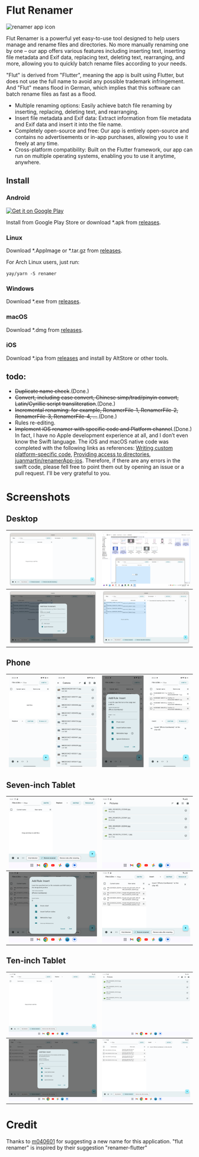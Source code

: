 # Flut Renamer

<img alt="renamer app icon" src="https://raw.githubusercontent.com/sun-jiao/renamer/main/assets/desktop.png" height=100px /> 

Flut Renamer is a powerful yet easy-to-use tool designed to help users manage and rename files and directories. No more manually renaming one by one – our app offers various features including inserting text, inserting file metadata and Exif data, replacing text, deleting text, rearranging, and more, allowing you to quickly batch rename files according to your needs.

"Flut" is derived from "Flutter", meaning the app is built using Flutter, but does not use the full name to avoid any possible trademark infringement. And "Flut" means flood in German, which implies that this software can batch rename files as fast as a flood.

* Multiple renaming options: Easily achieve batch file renaming by inserting, replacing, deleting text, and rearranging.
* Insert file metadata and Exif data: Extract information from file metadata and Exif data and insert it into the file name.
* Completely open-source and free: Our app is entirely open-source and contains no advertisements or in-app purchases, allowing you to use it freely at any time.
* Cross-platform compatibility: Built on the Flutter framework, our app can run on multiple operating systems, enabling you to use it anytime, anywhere.

## Install
### Android 
<a href="https://play.google.com/store/apps/details?id=net.sunjiao.renamer"><img alt="Get it on Google Play" src="https://play.google.com/intl/en_us/badges/images/generic/en-play-badge.png" height=60px /></a>

Install from Google Play Store or download *.apk from [releases](https://github.com/sun-jiao/renamer/releases).

### Linux
Download *.AppImage or *.tar.gz from [releases](https://github.com/sun-jiao/renamer/releases).

For Arch Linux users, just run:
```shell
yay/yarn -S renamer
```

### Windows
Download *.exe from [releases](https://github.com/sun-jiao/renamer/releases).

### macOS
Download *.dmg from [releases](https://github.com/sun-jiao/renamer/releases).

### iOS
Download *.ipa from [releases](https://github.com/sun-jiao/renamer/releases) and install by AltStore or other tools.

## todo:
- ~~Duplicate name check~~.(Done.)
- ~~Convert, including case convert, Chinese simp/trad/pinyin convert, Latin/Cyrillic script transliteration~~.(Done.)
- ~~Incremental renaming: for example, RenamerFile-1, RenamerFile-2, RenamerFile-3, RenamerFile-4, ...~~.(Done.)
- Rules re-editing.
- ~~Implement iOS renamer with specific code and Platform channel~~.(Done.) In fact, I have no Apple development experience at all, and I don’t even know the Swift language. The iOS and macOS native code was completed with the following links as references: [Writing custom platform-specific code](https://docs.flutter.dev/platform-integration/platform-channels?tab=type-mappings-swift-tab#type-mappings-swift-tab), [Providing access to directories](https://developer.apple.com/documentation/uikit/view_controllers/providing_access_to_directories), [juanmartin/renamerApp-ios](https://github.com/juanmartin/renamerApp-ios). Therefore, if there are any errors in the swift code, please fell free to point them out by opening an issue or a pull request. I'll be very grateful to you.

# Screenshots
## Desktop
| ![Desktop-0](/screenshots/Desktop-0.png?raw=true) | ![Desktop-1](/screenshots/Desktop-1.png?raw=true) |
|:--------------------------------------------------|:--------------------------------------------------|
| ![Desktop-2](/screenshots/Desktop-2.png?raw=true) | ![Desktop-3](/screenshots/Desktop-3.png?raw=true) |

## Phone
| ![Phone-0](/screenshots/Phone-0.png?raw=true) | ![Phone-1](/screenshots/Phone-1.png?raw=true) | ![Phone-2](/screenshots/Phone-2.png?raw=true) | ![Phone-3](/screenshots/Phone-3.png?raw=true) |
|:----------------------------------------------|:----------------------------------------------|:----------------------------------------------|:----------------------------------------------|

## Seven-inch Tablet
| ![Seven-inch_Tablet-0](/screenshots/Seven-inch_Tablet-0.png?raw=true) | ![Seven-inch_Tablet-1](/screenshots/Seven-inch_Tablet-1.png?raw=true) |
|:----------------------------------------------------------------------|:----------------------------------------------------------------------|
| ![Seven-inch_Tablet-2](/screenshots/Seven-inch_Tablet-2.png?raw=true) | ![Seven-inch_Tablet-3](/screenshots/Seven-inch_Tablet-3.png?raw=true) |

## Ten-inch Tablet
| ![Ten-inch_Tablet-0](/screenshots/Ten-inch_Tablet-0.png?raw=true) | ![Ten-inch_Tablet-1](/screenshots/Ten-inch_Tablet-1.png?raw=true) |
|:------------------------------------------------------------------|:------------------------------------------------------------------|
| ![Ten-inch_Tablet-2](/screenshots/Ten-inch_Tablet-2.png?raw=true) | ![Ten-inch_Tablet-3](/screenshots/Ten-inch_Tablet-3.png?raw=true) |

# Credit
Thanks to [m040601](https://aur.archlinux.org/account/m040601) for suggesting a new name for this application. "flut renamer" is inspired by their suggestion "renamer-flutter"
